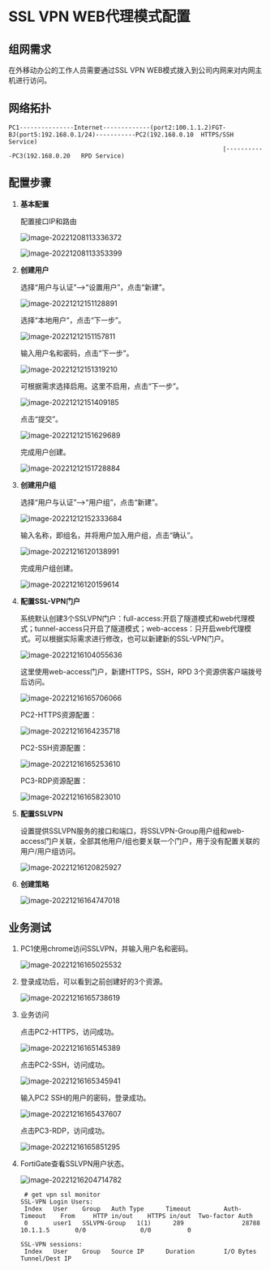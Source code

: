 # SSL VPN WEB代理模式配置

## **组网需求**

在外移动办公的工作人员需要通过SSL VPN WEB模式拨入到公司内网来对内网主机进行访问。

## 网络拓扑

```
PC1---------------Internet-------------(port2:100.1.1.2)FGT-BJ(port5:192.168.0.1/24)-----------PC2(192.168.0.10  HTTPS/SSH Service)
                                                           |-----------PC3(192.168.0.20   RPD Service)
```

## 配置步骤

1. **基本配置**

   配置接口IP和路由

   ![image-20221208113336372](../../images/image-20221208113336372.png)

   ![image-20221208113353399](../../images/image-20221208113353399.png)

2. **创建用户**

   选择“用户与认证”-->“设置用户”，点击“新建”。

   ![image-20221212151128891](../../images/image-20221212151128891.png)

   选择“本地用户”，点击“下一步”。

   ![image-20221212151157811](../../images/image-20221212151157811.png)

   输入用户名和密码，点击“下一步”。

   ![image-20221212151319210](../../images/image-20221212151319210.png)

   可根据需求选择启用。这里不启用，点击“下一步”。

   ![image-20221212151409185](../../images/image-20221212151409185.png)

   点击“提交”。

   ![image-20221212151629689](../../images/image-20221212151629689.png)

   完成用户创建。

   ![image-20221212151728884](../../images/image-20221212151728884.png)

3. **创建用户组**

   选择“用户与认证”-->“用户组”，点击“新建”。

   ![image-20221212152333684](../../images/image-20221212152333684.png)

   输入名称，即组名，并将用户加入用户组，点击“确认”。

   ![image-20221216120138991](../../images/image-20221216120138991.png)

   完成用户组创建。

   ![image-20221216120159614](../../images/image-20221216120159614.png)

4. **配置SSL-VPN门户**

   系统默认创建3个SSLVPN门户：full-access:开启了隧道模式和web代理模式；tunnel-access只开启了隧道模式；web-access：只开启web代理模式。可以根据实际需求进行修改，也可以新建新的SSL-VPN门户。

   ![image-20221216104055636](../../images/image-20221216104055636.png)

   这里使用web-access门户，新建HTTPS，SSH，RPD 3个资源供客户端拨号后访问。

   ![image-20221216165706066](../../images/image-20221216165706066.png)

   PC2-HTTPS资源配置：

   ![image-20221216164235718](../../images/image-20221216164235718.png)

   PC2-SSH资源配置：

   ![image-20221216165253610](../../images/image-20221216165253610.png)

   PC3-RDP资源配置：

   ![image-20221216165823010](../../images/image-20221216165823010.png)

3. **配置SSLVPN**

   设置提供SSLVPN服务的接口和端口，将SSLVPN-Group用户组和web-access门户关联，全部其他用户/组也要关联一个门户，用于没有配置关联的用户/用户组访问。

   ![image-20221216120825927](../../images/image-20221216120825927.png)

6. **创建策略**

   ![image-20221216164747018](../../images/image-20221216164747018.png)

## 业务测试

1. PC1使用chrome访问SSLVPN，并输入用户名和密码。

   ![image-20221216165025532](../../images/image-20221216165025532.png)

2. 登录成功后，可以看到之前创建好的3个资源。

   ![image-20221216165738619](../../images/image-20221216165738619.png)

3. 业务访问

   点击PC2-HTTPS，访问成功。

   ![image-20221216165145389](../../images/image-20221216165145389.png)

   点击PC2-SSH，访问成功。

   ![image-20221216165345941](../../images/image-20221216165345941.png)

   输入PC2 SSH的用户的密码，登录成功。

   ![image-20221216165437607](../../images/image-20221216165437607.png)

   点击PC3-RDP，访问成功。

   ![image-20221216165851295](../../images/image-20221216165851295.png)

4. FortiGate查看SSLVPN用户状态。

   ![image-20221216204714782](../../images/image-20221216204714782.png)

   ```
    # get vpn ssl monitor 
   SSL-VPN Login Users:
    Index   User    Group   Auth Type      Timeout         Auth-Timeout    From     HTTP in/out    HTTPS in/out  Two-factor Auth
    0       user1   SSLVPN-Group   1(1)      289                28788    10.1.1.5       0/0               0/0          0
   
   SSL-VPN sessions:
    Index   User    Group   Source IP      Duration        I/O Bytes       Tunnel/Dest IP 
   ```

   

